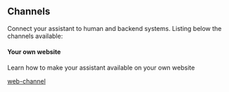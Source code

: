 ## Channels

 Connect your assistant to human and backend systems. Listing below the channels available:

 #### Your own website

Learn how to make your assistant available on your own website

[web-channel](https://github.com/navigateconsulting/web-channel)
